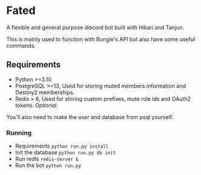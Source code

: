 # Fated
A flexible and general purpose discord bot built with Hikari and Tanjun.

This is mainly used to function with Bungie's API but also have some useful commands.

## Requirements
- Python >=3.10
- PostgreSQL >=13, Used for storing muted members information and Destiny2 memberships.
- Redis > 6, Used for storing custom prefixes, mute role ids and OAuth2 tokens. _Optional_.

You'll also need to make the user and database from psql yourself.

### Running
- Requirements `python run.py install`
- Init the database `python run.py db init`
- Run redis `redis-server &`
- Run the bot `python run.py`
